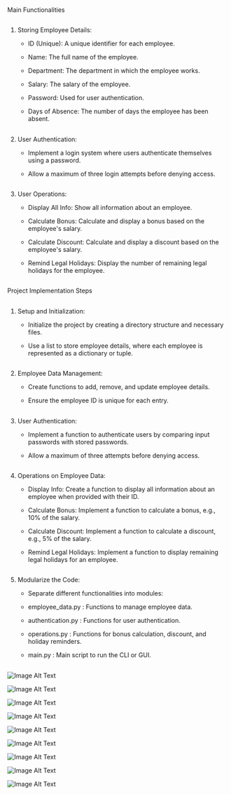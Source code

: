 ###
Main Functionalities
###

##
1. Storing Employee Details:

   - ID (Unique): A unique identifier for each employee.

   - Name: The full name of the employee.

   - Department: The department in which the employee works.

   - Salary: The salary of the employee.

   - Password: Used for user authentication.

   - Days of Absence: The number of days the employee has been absent.
##

##
2. User Authentication:

   - Implement a login system where users authenticate themselves using a password.

   - Allow a maximum of three login attempts before denying access.
##

##
3. User Operations:

   - Display All Info: Show all information about an employee.

   - Calculate Bonus: Calculate and display a bonus based on the employee's salary.

   - Calculate Discount: Calculate and display a discount based on the employee's salary.

   - Remind Legal Holidays: Display the number of remaining legal holidays for the employee.
##

###
Project Implementation Steps
###

##
1. Setup and Initialization:

   - Initialize the project by creating a directory structure and necessary files.

   - Use a list to store employee details, where each employee is represented as a dictionary or tuple.
##

##
2. Employee Data Management:

   - Create functions to add, remove, and update employee details.

   - Ensure the employee ID is unique for each entry.
##

##
3. User Authentication:

   - Implement a function to authenticate users by comparing input passwords with stored passwords.

   - Allow a maximum of three attempts before denying access.
##

##
4. Operations on Employee Data:

   - Display Info: Create a function to display all information about an employee when provided with their ID.

   - Calculate Bonus: Implement a function to calculate a bonus, e.g., 10% of the salary.

   - Calculate Discount: Implement a function to calculate a discount, e.g., 5% of the salary.

   - Remind Legal Holidays: Implement a function to display remaining legal holidays for an employee.
##

##
5. Modularize the Code:

   - Separate different functionalities into modules:

    - employee_data.py : Functions to manage employee data.

    - authentication.py : Functions for user authentication.

    - operations.py : Functions for bonus calculation, discount, and holiday reminders.

    - main.py : Main script to run the CLI or GUI.
##

![Image Alt Text](./snapshoots/1.png)


![Image Alt Text](./snapshoots/2.png)


![Image Alt Text](./snapshoots/3.png)


![Image Alt Text](./snapshoots/4.png)


![Image Alt Text](./snapshoots/5.png)


![Image Alt Text](./snapshoots/6.png)


![Image Alt Text](./snapshoots/7.png)


![Image Alt Text](./snapshoots/8.png)


![Image Alt Text](./snapshoots/9.png)
